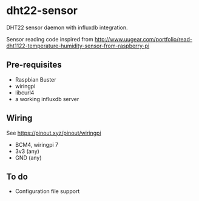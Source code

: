 # dht22-sensor

DHT22 sensor daemon with influxdb integration.

Sensor reading code inspired from http://www.uugear.com/portfolio/read-dht1122-temperature-humidity-sensor-from-raspberry-pi

## Pre-requisites

- Raspbian Buster
- wiringpi
- libcurl4
- a working influxdb server

## Wiring

See https://pinout.xyz/pinout/wiringpi

- BCM4, wiringpi 7
- 3v3 (any)
- GND (any)

## To do

- Configuration file support
